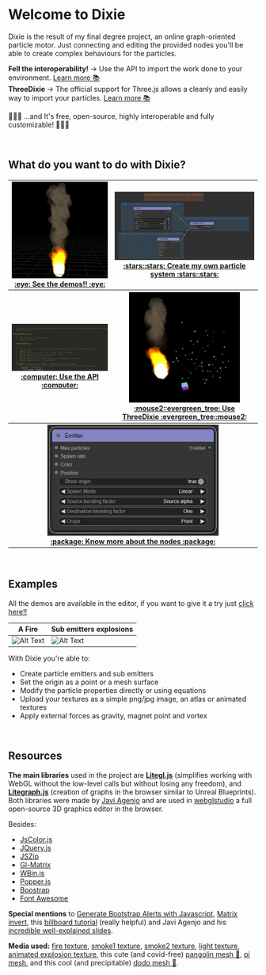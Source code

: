 # Welcome to Dixie

Dixie is the result of my final degree project, an online graph-oriented particle motor. Just connecting and editing the provided nodes you'll be able to create complex behaviours for the particles.

**Fell the interoperability!** &rarr; Use the API to import the work done to your environment. [Learn more :books:](https://github.com/Pagunasa/tfg-gmj/wiki/Dixie-API)  
**ThreeDixie** &rarr; The official support for Three.js allows a cleanly and easily way to import your particles. [Learn more :books:](https://github.com/Pagunasa/tfg-gmj/wiki/ThreeDixie) 

:stars::stars::stars: ...and It's free, open-source, highly interoperable and fully customizable! :stars::stars::stars:

<br/>

## What do you want to do with Dixie?

<table>
    <thead>
        <tr>
            <th>
		<a href="https://pagunasa.github.io/tfg-gmj/" rel="Demo link">
			<img src="https://github.com/Pagunasa/Dixie/blob/master/wiki_media/Home/images/see_demos.png" alt="Showcase of a demo" width="223.91"/>
		</a> 
		<br/>
		<a href="https://pagunasa.github.io/Dixie/"> :eye: See the demos!! :eye: </a>
	    </th>
            <th>
		<a href="https://github.com/Pagunasa/Dixie/wiki/The-editor" rel="The editor">
			<img src="https://github.com/Pagunasa/Dixie/blob/master/wiki_media/Home/images/create_particles.png" alt="Showcase of a graph"/>
		</a> 
		<br/> 
		<a href="https://github.com/Pagunasa/Dixie/wiki/The-editor"> :stars::stars: Create my own particle system :stars::stars: </a>
	    </th>
        </tr>
        <tr>
            <th>
 	        <a href="https://github.com/Pagunasa/Dixie/wiki/Dixie-API" rel="The API">
			<img src="https://github.com/Pagunasa/Dixie/blob/master/wiki_media/Home/images/use_API.png" alt="API code"/>
		</a> 
		<br/> 
		<a href="https://github.com/Pagunasa/Dixie/wiki/Dixie-API"> :computer: Use the API :computer: </a>
	    </th>
            <th>
 	        <a href="https://github.com/Pagunasa/Dixie/wiki/ThreeDixie" rel="ThreeDixie">
			<img src="https://github.com/Pagunasa/Dixie/blob/master/wiki_media/Home/images/use_threeDixie.png" alt="Showcase ThreeDixie demo" width="223.92"/>
		</a> 
		<br/> 
		<a href="https://github.com/Pagunasa/Dixie/wiki/ThreeDixie"> :mouse2::evergreen_tree: Use ThreeDixie :evergreen_tree::mouse2: </a> 	    
	    </th>
        </tr>
    </thead>
    <tbody>
        <tr>
            <th colspan=2>
	        <a href="https://github.com/Pagunasa/Dixie/wiki/The-nodes" rel="The nodes">
			<img src="https://github.com/Pagunasa/Dixie/blob/master/wiki_media/Home/images/know_nodes.png" alt="Nodes demo" height="223.92"/>
		</a> 
		<br/> 
		<a href="https://github.com/Pagunasa/Dixie/wiki/The-nodes"> :package: Know more about the nodes :package: </a>
	    </th>
        </tr>
    </tbody>
</table>

<br/>

## Examples 
All the demos are available in the editor, if you want to give it a try just [click here!!](https://pagunasa.github.io/Dixie/)

| A Fire | Sub emitters explosions |
|--|--|
| ![Alt Text](https://github.com/Pagunasa/Dixie/blob/master/wiki_media/Home/gif/fireg.gif) | ![Alt Text](https://github.com/Pagunasa/Dixie/blob/master/wiki_media/Home/gif/explosions.gif) |

With Dixie you're able to:
 * Create particle emitters and sub emitters
 * Set the origin as a point or a mesh surface
 * Modify the particle properties directly or using equations
 * Upload your textures as a simple png/jpg image, an atlas or animated textures
 * Apply external forces as gravity, magnet point and vortex

<br/>

## Resources
**The main libraries** used in the project are **[Litegl.js](https://github.com/jagenjo/litegl.js?files=1)** (simplifies working with WebGL without the low-level calls but without losing any freedom), and **[Litegraph.js](https://github.com/jagenjo/litegl.js?files=1)** (creation of graphs in the browser similar to Unreal Blueprints). Both libraries were made by [Javi Agenjo](https://github.com/jagenjo) and are used in [webglstudio](https://github.com/jagenjo/webglstudio.js) a full open-source 3D graphics editor in the browser.

Besides:

* [JsColor.js](https://jscolor.com/)
* [JQuery.js](https://jquery.com/)
* [JSZip](https://stuk.github.io/jszip/)
* [Gl-Matrix](https://glmatrix.net/)
* [WBin.js](https://github.com/jagenjo/litescene.js/blob/master/guides/wbin.md)
* [Popper.js](https://popper.js.org/)
* [Boostrap](https://getbootstrap.com/)
* [Font Awesome](https://fontawesome.com/)

**Special mentions** to [Generate Bootstrap Alerts with Javascript](https://codepen.io/codysechelski/pen/dYVwjb), [Matrix invert](http://blog.acipo.com/matrix-inversion-in-javascript/), this [billboard tutorial](http://www.opengl-tutorial.org/intermediate-tutorials/billboards-particles/billboards/) (really helpful) and Javi Agenjo and his [incredible well-explained slides](https://tamats.com/upf/).

**Media used:** [fire texture](https://toppng.com/fire-particle-effect-decal-roblox-fire-decal-PNG-free-PNG-Images_191764), [smoke1 texture](https://toppng.com/smoke-particle-texture-PNG-free-PNG-Images_70935), [smoke2 texture](https://toppng.com/smoke-clipart-png-tumblr-smoke-gif-animation-PNG-free-PNG-Images_170070), [light texture](https://toppng.com/coolest-pink-galaxy-background-blue-light-star-particle-light-particle-PNG-free-PNG-Images_169844), [animated explosion texture](https://opengameart.org/content/pixel-art-explosion-animation), this cute (and covid-free) [pangolin mesh :otter:](https://sketchfab.com/3d-models/low-poly-crystal-pangolin-8cc9e96faeee487db9a71c890722b268), [pi mesh](https://sketchfab.com/3d-models/letra-pi-da97ddbdc6d64ed8a16fecd52816021b), and this cool (and precipitable) [dodo mesh :baby_chick:](https://sketchfab.com/3d-models/letra-pi-da97ddbdc6d64ed8a16fecd52816021b).
